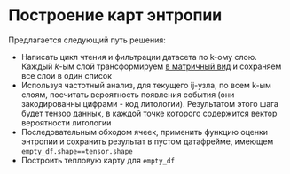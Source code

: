 # Построение карт энтропии

Предлагается следующий путь решения:

- Написать цикл чтения и фильтрации датасета по k-ому слою. Каждый *k*-ым слой трансформируем [в матричный вид](https://www.notion.so/bb-python-1428eaff9a2347a6b20a4fc41893663d) и сохраняем все слои в один список
- Используя частотный анализ, для текущего ij-узла, по всем k-ым слоям, посчитать вероятность появления события (они закодированны цифрами - код литологии). Результатом этого шага будет тензор данных, в каждой точке которого содержится вектор вероятности литологии
- Последовательным обходом ячеек, применить функцию оценки энтропии и сохранить результат в пустом датафрейме, имеющем `empty_df.shape==tensor.shape`
- Построить тепловую карту для `empty_df`
